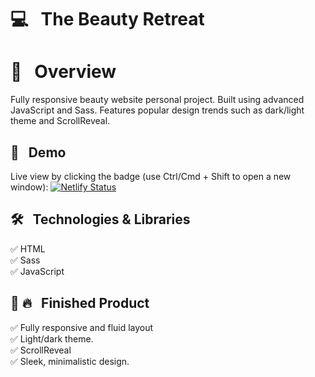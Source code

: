 
# 💻 &nbsp; The Beauty Retreat

# 📖 &nbsp; Overview
Fully responsive beauty website personal project. 
Built using advanced JavaScript and Sass. 
Features popular design trends such as dark/light theme and ScrollReveal.

## 🔗 &nbsp; Demo

Live view by clicking the badge (use Ctrl/Cmd + Shift to open a new window): [![Netlify Status](https://api.netlify.com/api/v1/badges/f9a7f8d3-58ca-44ed-a038-ae8d2efd31a5/deploy-status)](https://beauty-retreat.netlify.app/) 

## 🛠 &nbsp; Technologies & Libraries

✅ HTML <br>
✅ Sass <br>
✅ JavaScript 

## 🏁 🔥 &nbsp; Finished Product

✅ Fully responsive and fluid layout <br>
✅ Light/dark theme. <br>
✅ ScrollReveal<br>
✅ Sleek, minimalistic design.
